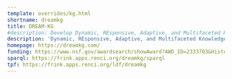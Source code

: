 ```yaml
---
template: overrides/kg.html
shortname: dreamkg
title: DREAM-KG
#description: Develop Dynamic, REsponsive, Adaptive, and Multifaceted Knowledge Graphs to Address Homelessness With Explainable AI
description: 'Dynamic, REsponsive, Adaptive, and Multifaceted Knowledge Graph (DREAM-KG): An Open Knowledge Network to partially address homelessness with consideration of the social, economic, environmental, and political factors.'
homepage: https://dreamkg.com/
funding: https://www.nsf.gov/awardsearch/showAward?AWD_ID=2333703&HistoricalAwards=false
sparql: https://frink.apps.renci.org/dreamkg/sparql
tpf: https://frink.apps.renci.org/ldf/dreamkg
---
```




